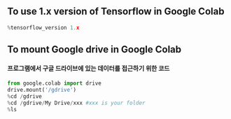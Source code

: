 
## To use 1.x version of Tensorflow in Google Colab
```python
%tensorflow_version 1.x
```

## To mount Google drive in Google Colab 
#### 프로그램에서 구글 드라이브에 있는 데이터를 접근하기 위한 코드
```python
from google.colab import drive
drive.mount('/gdrive')
%cd /gdrive
%cd /gdrive/My Drive/xxx #xxx is your folder
%ls
```
